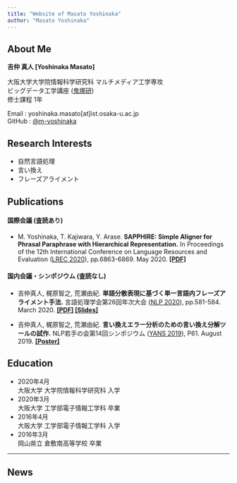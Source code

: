 ```yaml
---
title: "Website of Masato Yoshinaka"
author: "Masato Yoshinaka"
---
```


## About Me
**吉仲 真人 [Yoshinaka Masato]**

大阪大学大学院情報科学研究科 マルチメディア工学専攻 \
ビッグデータ工学講座
([鬼塚研](http://www-bigdata.ist.osaka-u.ac.jp/ja/home/)) \
修士課程 1年


Email : yoshinaka.masato[at]ist.osaka-u.ac.jp\
GitHub : [@m-yoshinaka](https://github.com/m-yoshinaka/)


## Research Interests
* 自然言語処理
* 言い換え
* フレーズアライメント


## Publications
#### 国際会議 (査読あり)
* M. Yoshinaka, T. Kajiwara, Y. Arase.
  **SAPPHIRE: Simple Aligner for Phrasal Paraphrase with Hierarchical Representation.**
  In Proceedings of the 12th International Conference on Language Resources and Evaluation
  ([LREC 2020](https://lrec2020.lrec-conf.org/en/)), pp.6863-6869. May 2020.
  **[[PDF]](https://www.aclweb.org/anthology/2020.lrec-1.847/)**

#### 国内会議・シンポジウム (査読なし)
* 吉仲真人, 梶原智之, 荒瀬由紀.
  **単語分散表現に基づく単一言語内フレーズアライメント手法.**
  言語処理学会第26回年次大会 ([NLP 2020](https://www.anlp.jp/nlp2020/)), pp.581-584. March 2020.
  **[[PDF]](https://www.anlp.jp/proceedings/annual_meeting/2020/pdf_dir/C3-3.pdf)
   [[Slides]](/pdf/nlp2020_yoshinaka.pdf)**

* 吉仲真人, 梶原智之, 荒瀬由紀.
  **言い換えエラー分析のための言い換え分解ツールの試作.**
  NLP若手の会第14回シンポジウム ([YANS 2019](https://yans.anlp.jp/entry/yans2019)), P61. August 2019.
  **[[Poster]](/pdf/yans2019_yoshinaka.pdf)**


## Education

* 2020年4月  \
  大阪大学 大学院情報科学研究科 入学
* 2020年3月  \
  大阪大学 工学部電子情報工学科 卒業
* 2016年4月  \
  大阪大学 工学部電子情報工学科 入学
* 2016年3月  \
  岡山県立 倉敷南高等学校 卒業

---

## News

